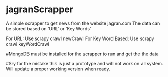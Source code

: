# jagranScrapper
A simple scrapper to get news from the website jagran.com
The data can be stored based on 'URL' or 'Key Words'

For URL: Use scrapy crawl newCrawl
For Key Word Based: Use scrapy crawl keyWordCrawl

#MongoDB must be installed for the scrapper to run and get the the data

#Sry for the mistake this is just a prototype and will not work on all system. Will update a proper working version when ready.
